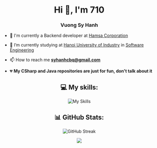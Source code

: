 <h1 align="center">Hi 👋, I'm 710</h1>
<h3 align="center">Vuong Sy Hanh</h3>

-   🦾 I'm currently a Backend developer at [Hamsa Corporation](https://hamsa.co/)

-   🔭 I’m currently studying at [Hanoi University of Industry](https://www.haui.edu.vn/en) in [Software Engineering](https://fit.haui.edu.vn/en)

-   📫 How to reach me **syhanhcbq@gmail.com**

-   💔 **My CSharp and Java repositories are just for fun, don't talk about it**

<div align="center">

## 💻 My skills:

![My Skills](https://skillicons.dev/icons?i=nodejs,js,ts,docker,postman,git,mongo,express,nest,mysql,graphql,vscode,md)

## 📊 GitHub Stats:

![GitHub Streak](http://github-profile-summary-cards.vercel.app/api/cards/profile-details?username=710x&theme=ayu_mirage)

![](https://github-profile-summary-cards.vercel.app/api/cards/most-commit-language?username=710x&theme=ayu_mirage&exclude=EJS,html)

</div>
